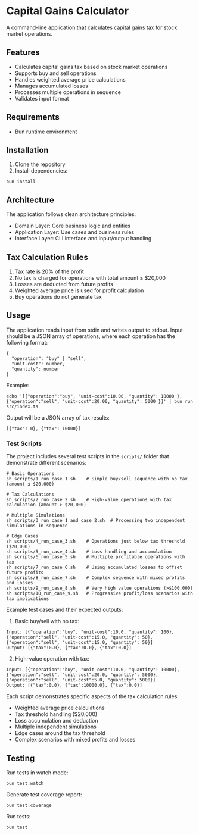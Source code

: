 # Capital Gains Calculator

A command-line application that calculates capital gains tax for stock market operations.

## Features

- Calculates capital gains tax based on stock market operations
- Supports buy and sell operations
- Handles weighted average price calculations
- Manages accumulated losses
- Processes multiple operations in sequence
- Validates input format

## Requirements

- Bun runtime environment

## Installation

1. Clone the repository
2. Install dependencies:

```
bun install
```

## Architecture

The application follows clean architecture principles:

- Domain Layer: Core business logic and entities
- Application Layer: Use cases and business rules
- Interface Layer: CLI interface and input/output handling

## Tax Calculation Rules

1. Tax rate is 20% of the profit
2. No tax is charged for operations with total amount ≤ $20,000
3. Losses are deducted from future profits
4. Weighted average price is used for profit calculation
5. Buy operations do not generate tax

## Usage

The application reads input from stdin and writes output to stdout. Input should be a JSON array of operations, where each operation has the following format:

```
{
  "operation": "buy" | "sell",
  "unit-cost": number,
  "quantity": number
}
```

Example:

```
echo '[{"operation":"buy", "unit-cost":10.00, "quantity": 10000 }, {"operation":"sell", "unit-cost":20.00, "quantity": 5000 }]' | bun run src/index.ts
```

Output will be a JSON array of tax results:

```
[{"tax": 0}, {"tax": 10000}]
```

### Test Scripts

The project includes several test scripts in the `scripts/` folder that demonstrate different scenarios:

```
# Basic Operations
sh scripts/1_run_case_1.sh    # Simple buy/sell sequence with no tax (amount ≤ $20,000)

# Tax Calculations
sh scripts/2_run_case_2.sh    # High-value operations with tax calculation (amount > $20,000)

# Multiple Simulations
sh scripts/3_run_case_1_and_case_2.sh  # Processing two independent simulations in sequence

# Edge Cases
sh scripts/4_run_case_3.sh    # Operations just below tax threshold ($20,000)
sh scripts/5_run_case_4.sh    # Loss handling and accumulation
sh scripts/6_run_case_5.sh    # Multiple profitable operations with tax
sh scripts/7_run_case_6.sh    # Using accumulated losses to offset future profits
sh scripts/8_run_case_7.sh    # Complex sequence with mixed profits and losses
sh scripts/9_run_case_8.sh    # Very high value operations (>$100,000)
sh scripts/10_run_case_9.sh   # Progressive profit/loss scenarios with tax implications
```

Example test cases and their expected outputs:

1. Basic buy/sell with no tax:

```
Input: [{"operation":"buy", "unit-cost":10.0, "quantity": 100}, {"operation":"sell", "unit-cost":15.0, "quantity": 50}, {"operation":"sell", "unit-cost":15.0, "quantity": 50}]
Output: [{"tax":0.0}, {"tax":0.0}, {"tax":0.0}]
```

2. High-value operation with tax:

```
Input: [{"operation":"buy", "unit-cost":10.0, "quantity": 10000}, {"operation":"sell", "unit-cost":20.0, "quantity": 5000}, {"operation":"sell", "unit-cost":5.0, "quantity": 5000}]
Output: [{"tax":0.0}, {"tax":10000.0}, {"tax":0.0}]
```

Each script demonstrates specific aspects of the tax calculation rules:
- Weighted average price calculations
- Tax threshold handling ($20,000)
- Loss accumulation and deduction
- Multiple independent simulations
- Edge cases around the tax threshold
- Complex scenarios with mixed profits and losses

## Testing

Run tests in watch mode:

```
bun test:watch
```

Generate test coverage report:

```
bun test:coverage
```

Run tests:

```
bun test
```

